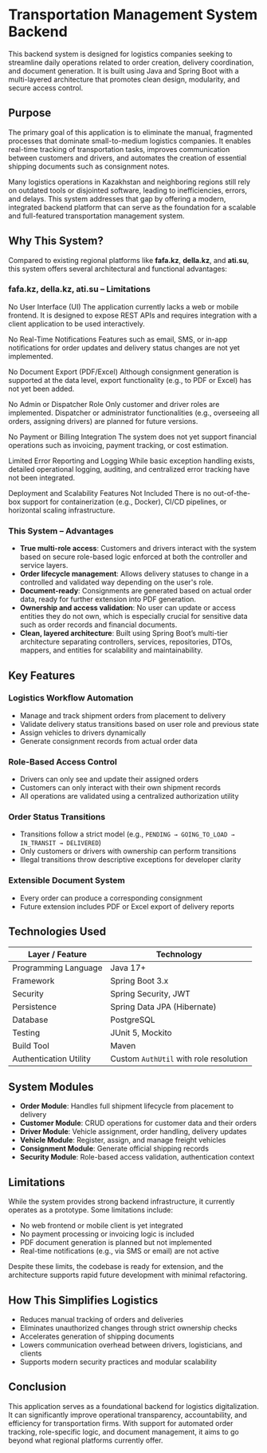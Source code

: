 # Transportation Management System Backend

This backend system is designed for logistics companies seeking to streamline daily operations related to order creation, delivery coordination, and document generation. It is built using Java and Spring Boot with a multi-layered architecture that promotes clean design, modularity, and secure access control.

## Purpose

The primary goal of this application is to eliminate the manual, fragmented processes that dominate small-to-medium logistics companies. It enables real-time tracking of transportation tasks, improves communication between customers and drivers, and automates the creation of essential shipping documents such as consignment notes.

Many logistics operations in Kazakhstan and neighboring regions still rely on outdated tools or disjointed software, leading to inefficiencies, errors, and delays. This system addresses that gap by offering a modern, integrated backend platform that can serve as the foundation for a scalable and full-featured transportation management system.

## Why This System?

Compared to existing regional platforms like **fafa.kz**, **della.kz**, and **ati.su**, this system offers several architectural and functional advantages:

### fafa.kz, della.kz, ati.su – Limitations

No User Interface (UI)
The application currently lacks a web or mobile frontend. It is designed to expose REST APIs and requires integration with a client application to be used interactively.

No Real-Time Notifications
Features such as email, SMS, or in-app notifications for order updates and delivery status changes are not yet implemented.

No Document Export (PDF/Excel)
Although consignment generation is supported at the data level, export functionality (e.g., to PDF or Excel) has not yet been added.

No Admin or Dispatcher Role
Only customer and driver roles are implemented. Dispatcher or administrator functionalities (e.g., overseeing all orders, assigning drivers) are planned for future versions.

No Payment or Billing Integration
The system does not yet support financial operations such as invoicing, payment tracking, or cost estimation.

Limited Error Reporting and Logging
While basic exception handling exists, detailed operational logging, auditing, and centralized error tracking have not been integrated.

Deployment and Scalability Features Not Included
There is no out-of-the-box support for containerization (e.g., Docker), CI/CD pipelines, or horizontal scaling infrastructure.



### This System – Advantages

- **True multi-role access**: Customers and drivers interact with the system based on secure role-based logic enforced at both the controller and service layers.
- **Order lifecycle management**: Allows delivery statuses to change in a controlled and validated way depending on the user's role.
- **Document-ready**: Consignments are generated based on actual order data, ready for further extension into PDF generation.
- **Ownership and access validation**: No user can update or access entities they do not own, which is especially crucial for sensitive data such as order records and financial documents.
- **Clean, layered architecture**: Built using Spring Boot’s multi-tier architecture separating controllers, services, repositories, DTOs, mappers, and entities for scalability and maintainability.

## Key Features

### Logistics Workflow Automation

- Manage and track shipment orders from placement to delivery
- Validate delivery status transitions based on user role and previous state
- Assign vehicles to drivers dynamically
- Generate consignment records from actual order data

### Role-Based Access Control

- Drivers can only see and update their assigned orders
- Customers can only interact with their own shipment records
- All operations are validated using a centralized authorization utility

### Order Status Transitions

- Transitions follow a strict model (e.g., `PENDING → GOING_TO_LOAD → IN_TRANSIT → DELIVERED`)
- Only customers or drivers with ownership can perform transitions
- Illegal transitions throw descriptive exceptions for developer clarity

### Extensible Document System

- Every order can produce a corresponding consignment
- Future extension includes PDF or Excel export of delivery reports

## Technologies Used

| Layer / Feature         | Technology                                |
|-------------------------|--------------------------------------------|
| Programming Language    | Java 17+                                   |
| Framework               | Spring Boot 3.x                            |
| Security                | Spring Security, JWT                       |
| Persistence             | Spring Data JPA (Hibernate)                |
| Database                | PostgreSQL                                 |
| Testing                 | JUnit 5, Mockito                           |
| Build Tool              | Maven                                      |
| Authentication Utility  | Custom `AuthUtil` with role resolution     |


## System Modules

- **Order Module**: Handles full shipment lifecycle from placement to delivery
- **Customer Module**: CRUD operations for customer data and their orders
- **Driver Module**: Vehicle assignment, order handling, delivery updates
- **Vehicle Module**: Register, assign, and manage freight vehicles
- **Consignment Module**: Generate official shipping records
- **Security Module**: Role-based access validation, authentication context

## Limitations

While the system provides strong backend infrastructure, it currently operates as a prototype. Some limitations include:

- No web frontend or mobile client is yet integrated
- No payment processing or invoicing logic is included
- PDF document generation is planned but not implemented
- Real-time notifications (e.g., via SMS or email) are not active

Despite these limits, the codebase is ready for extension, and the architecture supports rapid future development with minimal refactoring.

## How This Simplifies Logistics

- Reduces manual tracking of orders and deliveries
- Eliminates unauthorized changes through strict ownership checks
- Accelerates generation of shipping documents
- Lowers communication overhead between drivers, logisticians, and clients
- Supports modern security practices and modular scalability

## Conclusion
This application serves as a foundational backend for logistics digitalization. It can significantly improve operational transparency, accountability, and efficiency for transportation firms. With support for automated order tracking, role-specific logic, and document management, it aims to go beyond what regional platforms currently offer.
